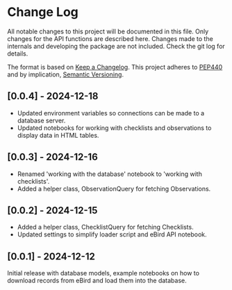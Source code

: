 # Change Log
All notable changes to this project will be documented in this file.
Only changes for the API functions are described here. Changes made
to the internals and developing the package are not included. Check
the git log for details.

The format is based on [Keep a Changelog](http://keepachangelog.com/).
This project adheres to [PEP440](https://www.python.org/dev/peps/pep-0440/)
and by implication, [Semantic Versioning](http://semver.org/).

## [0.0.4] - 2024-12-18
- Updated environment variables so connections can be made to a database server.
- Updated notebooks for working with checklists and observations to display data in HTML tables.

## [0.0.3] - 2024-12-16
- Renamed 'working with the database' notebook to 'working with checklists'.
- Added a helper class, ObservationQuery for fetching Observations.

## [0.0.2] - 2024-12-15
- Added a helper class, ChecklistQuery for fetching Checklists.
- Updated settings to simplify loader script and eBird API notebook.

## [0.0.1] - 2024-12-12
Initial release with database models, example notebooks on how to
download records from eBird and load them into the database.
